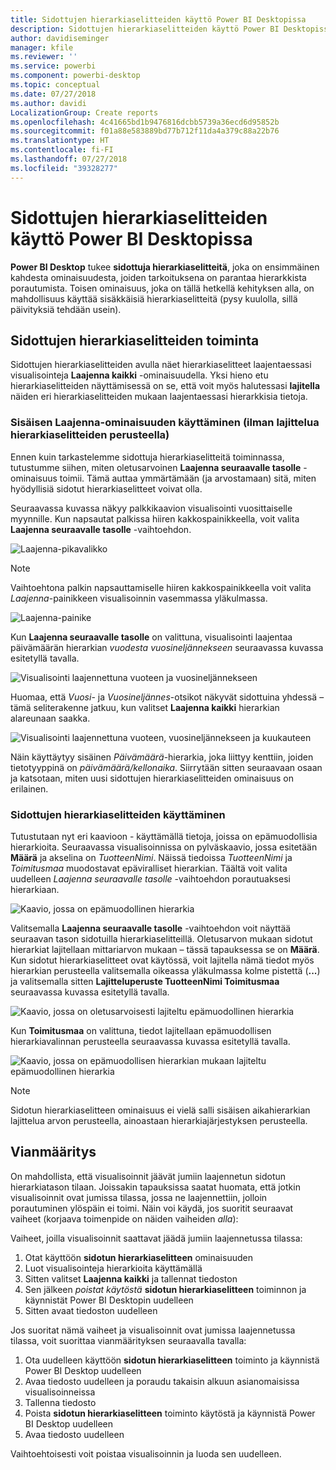 ```yaml
---
title: Sidottujen hierarkiaselitteiden käyttö Power BI Desktopissa
description: Sidottujen hierarkiaselitteiden käyttö Power BI Desktopissa
author: davidiseminger
manager: kfile
ms.reviewer: ''
ms.service: powerbi
ms.component: powerbi-desktop
ms.topic: conceptual
ms.date: 07/27/2018
ms.author: davidi
LocalizationGroup: Create reports
ms.openlocfilehash: 4c41665bd1b9476816dcbb5739a36ecd6d95852b
ms.sourcegitcommit: f01a88e583889bd77b712f11da4a379c88a22b76
ms.translationtype: HT
ms.contentlocale: fi-FI
ms.lasthandoff: 07/27/2018
ms.locfileid: "39328277"
---
```

# <a name="use-inline-hierarchy-labels-in-power-bi-desktop"></a>Sidottujen hierarkiaselitteiden käyttö Power BI Desktopissa
**Power BI Desktop** tukee **sidottuja hierarkiaselitteitä**, joka on ensimmäinen kahdesta ominaisuudesta, joiden tarkoituksena on parantaa hierarkkista porautumista. Toisen ominaisuus, joka on tällä hetkellä kehityksen alla, on mahdollisuus käyttää sisäkkäisiä hierarkiaselitteitä (pysy kuulolla, sillä päivityksiä tehdään usein).   

## <a name="how-inline-hierarchy-labels-work"></a>Sidottujen hierarkiaselitteiden toiminta
Sidottujen hierarkiaselitteiden avulla näet hierarkiaselitteet laajentaessasi visualisointeja **Laajenna kaikki** -ominaisuudella. Yksi hieno etu hierarkiaselitteiden näyttämisessä on se, että voit myös halutessasi **lajitella** näiden eri hierarkiaselitteiden mukaan laajentaessasi hierarkkisia tietoja.

### <a name="using-the-built-in-expand-feature-without-sorting-by-hierarchy-labels"></a>Sisäisen Laajenna-ominaisuuden käyttäminen (ilman lajittelua hierarkiaselitteiden perusteella)
Ennen kuin tarkastelemme sidottuja hierarkiaselitteitä toiminnassa, tutustumme siihen, miten oletusarvoinen **Laajenna seuraavalle tasolle** -ominaisuus toimii. Tämä auttaa ymmärtämään (ja arvostamaan) sitä, miten hyödyllisiä sidotut hierarkiaselitteet voivat olla.

Seuraavassa kuvassa näkyy palkkikaavion visualisointi vuosittaiselle myynnille. Kun napsautat palkissa hiiren kakkospainikkeella, voit valita **Laajenna seuraavalle tasolle** -vaihtoehdon.

![Laajenna-pikavalikko](media/desktop-inline-hierarchy-labels/desktop-inline-hierarchy-labels-menu.png)

> [!NOTE]
> Vaihtoehtona palkin napsauttamiselle hiiren kakkospainikkeella voit valita *Laajenna*-painikkeen visualisoinnin vasemmassa yläkulmassa.

  ![Laajenna-painike](media/desktop-inline-hierarchy-labels/desktop-inline-hierarchy-labels-expand-button-finger.png)


Kun **Laajenna seuraavalle tasolle** on valittuna, visualisointi laajentaa päivämäärän hierarkian *vuodesta* *vuosineljännekseen* seuraavassa kuvassa esitetyllä tavalla.

![Visualisointi laajennettuna vuoteen ja vuosineljännekseen](media/desktop-inline-hierarchy-labels/desktop-inline-hierarchy-labels-qty-year-quarter.png)

Huomaa, että *Vuosi*- ja *Vuosineljännes*-otsikot näkyvät sidottuina yhdessä – tämä seliterakenne jatkuu, kun valitset **Laajenna kaikki** hierarkian alareunaan saakka.

![Visualisointi laajennettuna vuoteen, vuosineljännekseen ja kuukauteen](media/desktop-inline-hierarchy-labels/desktop-inline-hierarchy-labels-qty-year-quarter-month.png)

Näin käyttäytyy sisäinen *Päivämäärä*-hierarkia, joka liittyy kenttiin, joiden tietotyyppinä on *päivämäärä/kellonaika*. Siirrytään sitten seuraavaan osaan ja katsotaan, miten uusi sidottujen hierarkiaselitteiden ominaisuus on erilainen.

### <a name="using-inline-hierarchy-labels"></a>Sidottujen hierarkiaselitteiden käyttäminen
Tutustutaan nyt eri kaavioon - käyttämällä tietoja, joissa on epämuodollisia hierarkioita. Seuraavassa visualisoinnissa on pylväskaavio, jossa esitetään **Määrä** ja akselina on *TuotteenNimi*. Näissä tiedoissa *TuotteenNimi* ja *Toimitusmaa* muodostavat epäviralliset hierarkian. Täältä voit valita uudelleen *Laajenna seuraavalle tasolle* -vaihtoehdon porautuaksesi hierarkiaan.

![Kaavio, jossa on epämuodollinen hierarkia](media/desktop-inline-hierarchy-labels/desktop-inline-hierarchy-labels-informal-top-expand.png)

Valitsemalla **Laajenna seuraavalle tasolle** -vaihtoehdon voit näyttää seuraavan tason sidotuilla hierarkiaselitteillä. Oletusarvon mukaan sidotut hierarkiat lajitellaan mittariarvon mukaan – tässä tapauksessa se on **Määrä**. Kun sidotut hierarkiaselitteet ovat käytössä, voit lajitella nämä tiedot myös hierarkian perusteella valitsemalla oikeassa yläkulmassa kolme pistettä (**...**) ja valitsemalla sitten **Lajitteluperuste TuotteenNimi Toimitusmaa** seuraavassa kuvassa esitetyllä tavalla.

![Kaavio, jossa on oletusarvoisesti lajiteltu epämuodollinen hierarkia](media/desktop-inline-hierarchy-labels/desktop-inline-hierarchy-labels-informal-sort-quantity.png)

Kun **Toimitusmaa** on valittuna, tiedot lajitellaan epämuodollisen hierarkiavalinnan perusteella seuraavassa kuvassa esitetyllä tavalla.

![Kaavio, jossa on epämuodollisen hierarkian mukaan lajiteltu epämuodollinen hierarkia](media/desktop-inline-hierarchy-labels/desktop-inline-hierarchy-labels-informal-sorted.png)

> [!NOTE]
> Sidotun hierarkiaselitteen ominaisuus ei vielä salli sisäisen aikahierarkian lajittelua arvon perusteella, ainoastaan hierarkiajärjestyksen perusteella.
> 
> 

## <a name="troubleshooting"></a>Vianmääritys
On mahdollista, että visualisoinnit jäävät jumiin laajennetun sidotun hierarkiatason tilaan. Joissakin tapauksissa saatat huomata, että jotkin visualisoinnit ovat jumissa tilassa, jossa ne laajennettiin, jolloin porautuminen ylöspäin ei toimi. Näin voi käydä, jos suoritit seuraavat vaiheet (korjaava toimenpide on näiden vaiheiden *alla*):

Vaiheet, joilla visualisoinnit saattavat jäädä jumiin laajennetussa tilassa:

1. Otat käyttöön **sidotun hierarkiaselitteen** ominaisuuden
2. Luot visualisointeja hierarkioita käyttämällä
3. Sitten valitset **Laajenna kaikki** ja tallennat tiedoston
4. Sen jälkeen *poistat käytöstä* **sidotun hierarkiaselitteen** toiminnon ja käynnistät Power BI Desktopin uudelleen
5. Sitten avaat tiedoston uudelleen

Jos suoritat nämä vaiheet ja visualisoinnit ovat jumissa laajennetussa tilassa, voit suorittaa vianmäärityksen seuraavalla tavalla:

1. Ota uudelleen käyttöön **sidotun hierarkiaselitteen** toiminto ja käynnistä Power BI Desktop uudelleen
2. Avaa tiedosto uudelleen ja poraudu takaisin alkuun asianomaisissa visualisoinneissa
3. Tallenna tiedosto
4. Poista **sidotun hierarkiaselitteen** toiminto käytöstä ja käynnistä Power BI Desktop uudelleen
5. Avaa tiedosto uudelleen

Vaihtoehtoisesti voit poistaa visualisoinnin ja luoda sen uudelleen.

